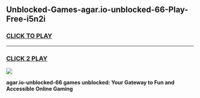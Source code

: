 
## Unblocked-Games-agar.io-unblocked-66-Play-Free-i5n2i
<h3>
<a href="https://premium76.site?title=agar.io-unblocked-66&ref=21A">CLICK TO PLAY</a></h3>
<hr>

<h3>
<a href="https://premium76.site?title=agar.io-unblocked-66&ref=21A">CLICK 2 PLAY</a>
  
</h3>

<a href="https://premium76.site?title=agar.io-unblocked-66&ref=21A"><img src="https://clearcache.store/games.png"></a>


**agar.io-unblocked-66 games unblocked: Your Gateway to Fun and Accessible Online Gaming**
